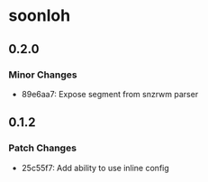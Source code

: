 # soonloh

## 0.2.0

### Minor Changes

- 89e6aa7: Expose segment from snzrwm parser

## 0.1.2

### Patch Changes

- 25c55f7: Add ability to use inline config
